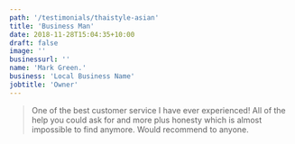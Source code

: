 ```yaml
---
path: '/testimonials/thaistyle-asian'
title: 'Business Man'
date: 2018-11-28T15:04:35+10:00
draft: false
image: ''
businessurl: ''
name: 'Mark Green.'
business: 'Local Business Name'
jobtitle: 'Owner'
---
```


> One of the best customer service I have ever experienced!  All of the help you could ask for and more plus honesty which is almost impossible to find anymore. Would recommend to anyone.
